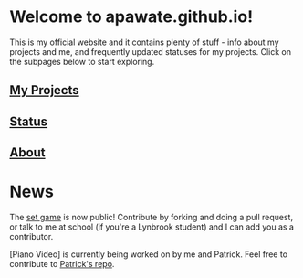 # Welcome to apawate.github.io!

This is my official website and it contains plenty of stuff - info about my projects and me, and frequently updated statuses for my projects.
Click on the subpages below to start exploring.


## [My Projects](https://apawate.github.io/projects)
## [Status](https://apawate.github.io/status) 
## [About](https://apawate.github.io/about)



# News

The [set game](https://github.com/apawate/Python3-Set-Game-2021) is now public! Contribute by forking and doing a pull request, or talk to me at school (if you're a Lynbrook student) and I can add you as a contributor.

[Piano Video] is currently being worked on by me and Patrick. Feel free to contribute to [Patrick's repo](https://github.com/phuang1024/piano_video).
